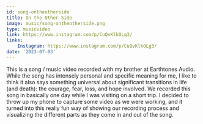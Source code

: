 ```yaml
---
id: song-ontheotherside
title: On the Other Side
image: music/song-ontheotherside.png
type: musicvideo
link: https://www.instagram.com/p/CuQvKlkOLg3/
links:
    Instagram: https://www.instagram.com/p/CuQvKlkOLg3/
date: '2023-07-03'
---
```


This is a song / music video recorded with my brother at Earthtones Audio. While the song has
intensely personal and specific meaning for me, I like to think it also says something universal
about significant transitions in life (and death): the courage, fear, loss, and hope involved. We
recorded this song in basically one day while I was visiting on a short trip. I decided to throw up
my phone to capture some video as we were working, and it turned into this really fun way of
showing our recording process and visualizing the different parts as they come in and out of the
song.
